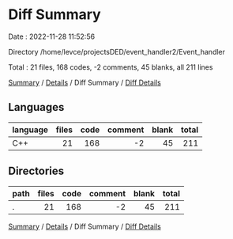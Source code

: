 # Diff Summary

Date : 2022-11-28 11:52:56

Directory /home/levce/projectsDED/event_handler2/Event_handler

Total : 21 files,  168 codes, -2 comments, 45 blanks, all 211 lines

[Summary](results.md) / [Details](details.md) / Diff Summary / [Diff Details](diff-details.md)

## Languages
| language | files | code | comment | blank | total |
| :--- | ---: | ---: | ---: | ---: | ---: |
| C++ | 21 | 168 | -2 | 45 | 211 |

## Directories
| path | files | code | comment | blank | total |
| :--- | ---: | ---: | ---: | ---: | ---: |
| . | 21 | 168 | -2 | 45 | 211 |

[Summary](results.md) / [Details](details.md) / Diff Summary / [Diff Details](diff-details.md)